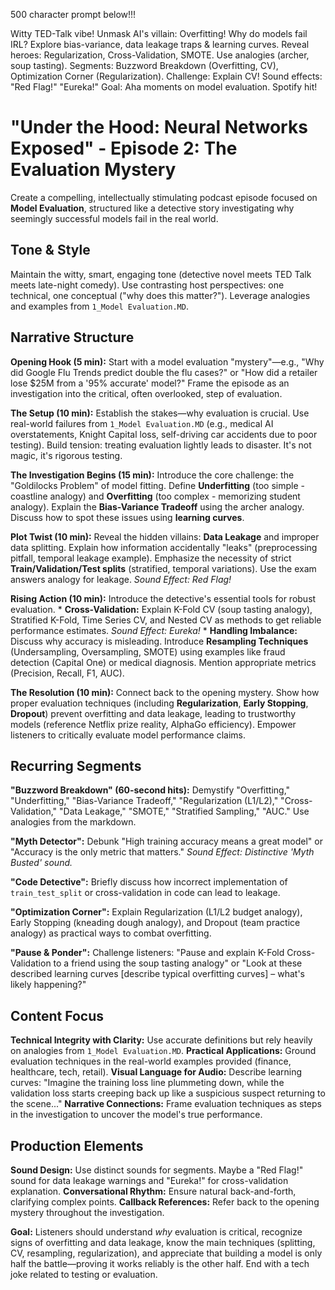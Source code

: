500 character prompt below!!!

Witty TED-Talk vibe! Unmask AI's villain: Overfitting! Why do models fail IRL? Explore bias-variance, data leakage traps & learning curves. Reveal heroes: Regularization, Cross-Validation, SMOTE. Use analogies (archer, soup tasting). Segments: Buzzword Breakdown (Overfitting, CV), Optimization Corner (Regularization). Challenge: Explain CV! Sound effects: "Red Flag!" "Eureka!" Goal: Aha moments on model evaluation. Spotify hit!

# "Under the Hood: Neural Networks Exposed" - Episode 2: The Evaluation Mystery

Create a compelling, intellectually stimulating podcast episode focused on **Model Evaluation**, structured like a detective story investigating why seemingly successful models fail in the real world.

## Tone & Style
Maintain the witty, smart, engaging tone (detective novel meets TED Talk meets late-night comedy). Use contrasting host perspectives: one technical, one conceptual ("why does this matter?"). Leverage analogies and examples from `1_Model Evaluation.MD`.

## Narrative Structure
**Opening Hook (5 min):** Start with a model evaluation "mystery"—e.g., "Why did Google Flu Trends predict double the flu cases?" or "How did a retailer lose $25M from a '95% accurate' model?" Frame the episode as an investigation into the critical, often overlooked, step of evaluation.

**The Setup (10 min):** Establish the stakes—why evaluation is crucial. Use real-world failures from `1_Model Evaluation.MD` (e.g., medical AI overstatements, Knight Capital loss, self-driving car accidents due to poor testing). Build tension: treating evaluation lightly leads to disaster. It's not magic, it's rigorous testing.

**The Investigation Begins (15 min):** Introduce the core challenge: the "Goldilocks Problem" of model fitting. Define **Underfitting** (too simple - coastline analogy) and **Overfitting** (too complex - memorizing student analogy). Explain the **Bias-Variance Tradeoff** using the archer analogy. Discuss how to spot these issues using **learning curves**.

**Plot Twist (10 min):** Reveal the hidden villains: **Data Leakage** and improper data splitting. Explain how information accidentally "leaks" (preprocessing pitfall, temporal leakage example). Emphasize the necessity of strict **Train/Validation/Test splits** (stratified, temporal variations). Use the exam answers analogy for leakage. *Sound Effect: Red Flag!*

**Rising Action (10 min):** Introduce the detective's essential tools for robust evaluation.
    *   **Cross-Validation:** Explain K-Fold CV (soup tasting analogy), Stratified K-Fold, Time Series CV, and Nested CV as methods to get reliable performance estimates. *Sound Effect: Eureka!*
    *   **Handling Imbalance:** Discuss why accuracy is misleading. Introduce **Resampling Techniques** (Undersampling, Oversampling, SMOTE) using examples like fraud detection (Capital One) or medical diagnosis. Mention appropriate metrics (Precision, Recall, F1, AUC).

**The Resolution (10 min):** Connect back to the opening mystery. Show how proper evaluation techniques (including **Regularization**, **Early Stopping**, **Dropout**) prevent overfitting and data leakage, leading to trustworthy models (reference Netflix prize reality, AlphaGo efficiency). Empower listeners to critically evaluate model performance claims.

## Recurring Segments

**"Buzzword Breakdown" (60-second hits):** Demystify "Overfitting," "Underfitting," "Bias-Variance Tradeoff," "Regularization (L1/L2)," "Cross-Validation," "Data Leakage," "SMOTE," "Stratified Sampling," "AUC." Use analogies from the markdown.

**"Myth Detector":** Debunk "High training accuracy means a great model" or "Accuracy is the only metric that matters." *Sound Effect: Distinctive 'Myth Busted' sound.*

**"Code Detective":** Briefly discuss how incorrect implementation of `train_test_split` or cross-validation in code can lead to leakage.

**"Optimization Corner":** Explain Regularization (L1/L2 budget analogy), Early Stopping (kneading dough analogy), and Dropout (team practice analogy) as practical ways to combat overfitting.

**"Pause & Ponder":** Challenge listeners: "Pause and explain K-Fold Cross-Validation to a friend using the soup tasting analogy" or "Look at these described learning curves [describe typical overfitting curves] – what's likely happening?"

## Content Focus

**Technical Integrity with Clarity:** Use accurate definitions but rely heavily on analogies from `1_Model Evaluation.MD`.
**Practical Applications:** Ground evaluation techniques in the real-world examples provided (finance, healthcare, tech, retail).
**Visual Language for Audio:** Describe learning curves: "Imagine the training loss line plummeting down, while the validation loss starts creeping back up like a suspicious suspect returning to the scene..."
**Narrative Connections:** Frame evaluation techniques as steps in the investigation to uncover the model's true performance.

## Production Elements

**Sound Design:** Use distinct sounds for segments. Maybe a "Red Flag!" sound for data leakage warnings and "Eureka!" for cross-validation explanation.
**Conversational Rhythm:** Ensure natural back-and-forth, clarifying complex points.
**Callback References:** Refer back to the opening mystery throughout the investigation.

**Goal:** Listeners should understand *why* evaluation is critical, recognize signs of overfitting and data leakage, know the main techniques (splitting, CV, resampling, regularization), and appreciate that building a model is only half the battle—proving it works reliably is the other half. End with a tech joke related to testing or evaluation.
